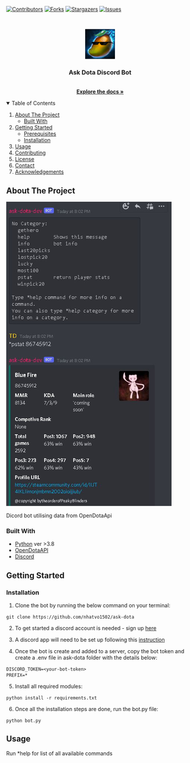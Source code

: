 [![Contributors][contributors-shield]][contributors-url]
[![Forks][forks-shield]][forks-url]
[![Stargazers][stars-shield]][stars-url]
[![Issues][issues-shield]][issues-url]



<!-- PROJECT LOGO -->
<br />
<p align="center">
  <a href="https://github.com/nhatvo1502/ask-dota">
    <img src="resources/img/logo.jpg" alt="Logo" width="80" height="80">
  </a>

  <h3 align="center">Ask Dota Discord Bot</h3>

  <p align="center">
    <br />
    <a href="https://github.com/nhatvo1502/ask-dota"><strong>Explore the docs »</strong></a>
    <br />
  </p>
</p>



<!-- TABLE OF CONTENTS -->
<details open="open">
  <summary>Table of Contents</summary>
  <ol>
    <li>
      <a href="#about-the-project">About The Project</a>
      <ul>
        <li><a href="#built-with">Built With</a></li>
      </ul>
    </li>
    <li>
      <a href="#getting-started">Getting Started</a>
      <ul>
        <li><a href="#prerequisites">Prerequisites</a></li>
        <li><a href="#installation">Installation</a></li>
      </ul>
    </li>
    <li><a href="#usage">Usage</a></li>
    <li><a href="#contributing">Contributing</a></li>
    <li><a href="#license">License</a></li>
    <li><a href="#contact">Contact</a></li>
    <li><a href="#acknowledgements">Acknowledgements</a></li>
  </ol>
</details>



<!-- ABOUT THE PROJECT -->
## About The Project

![discord ask dota](./resources/img/screenshot.JPG)

Dicord bot utilising data from OpenDotaApi

### Built With

* [Python](https://www.python.org) ver >3.8
* [OpenDotaAPI](https://www.opendota.com/)
* [Discord](https://discord.com)



<!-- GETTING STARTED -->
## Getting Started

### Installation

1. Clone the bot by running the below command on your terminal:


```
git clone https://github.com/nhatvo1502/ask-dota
```

2. To get started a discord account is needed - sign up [here](https://discord.com)

3. A discord app will need to be set up following this [instruction](https://viebly.com/create-basic-discord-bot/technology/)

4. Once the bot is create and added to a server, copy the bot token and create a .env file in ask-dota folder with the details below:

```
DISCORD_TOKEN=<your-bot-token>
PREFIX=*
```

5. Install all required modules:

```
python install -r requirements.txt
```

6. Once all the installation steps are done, run the bot.py file:

```
python bot.py
```
<!-- USAGE EXAMPLES -->
## Usage

Run *help for list of all available commands


<!-- MARKDOWN LINKS & IMAGES -->
<!-- https://www.markdownguide.org/basic-syntax/#reference-style-links -->
[contributors-shield]: https://img.shields.io/github/contributors/nhatvo1502/ask-dota.svg?style=for-the-badge
[contributors-url]: https://github.com/nhatvo1502/ask-dota/graphs/contributors
[forks-shield]: https://img.shields.io/github/forks/nhatvo1502/ask-dota.svg?style=for-the-badge
[forks-url]: https://github.com/nhatvo1502/ask-dota/network/members
[stars-shield]: https://img.shields.io/github/stars/nhatvo1502/ask-dota.svg?style=for-the-badge
[stars-url]: https://github.com/nhatvo1502/ask-dota/stargazers
[issues-shield]: https://img.shields.io/github/issues/nhatvo1502/ask-dota.svg?style=for-the-badge
[issues-url]: https://github.com/nhatvo1502/ask-dota/issues